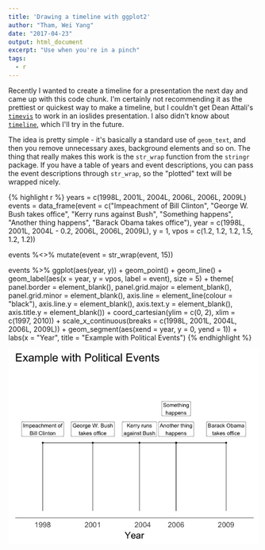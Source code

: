 ```yaml
---
title: 'Drawing a timeline with ggplot2'
author: "Tham, Wei Yang"
date: "2017-04-23"
output: html_document
excerpt: "Use when you're in a pinch"
tags:
  - r
---
```




Recently I wanted to create a timeline for a presentation the next day and came up with this code chunk. I'm certainly not recommending it as the prettiest or quickest way to make a timeline, but I couldn't get Dean Attali's [`timevis`](https://daattali.com/shiny/timevis-demo/) to work in an ioslides presentation. I also didn't know about [`timeline`](http://jason.bryer.org/timeline/), which I'll try in the future. 

The idea is pretty simple - it's basically a standard use of `geom_text`, and then you remove unnecessary axes, background elements and so on.  The thing that really makes this work is the `str_wrap` function from the `stringr` package. If you have a table of years and event descriptions, you can pass the event descriptions through `str_wrap`, so the "plotted" text will be wrapped nicely. 


{% highlight r %}
years = c(1998L, 2001L, 2004L, 2006L, 2006L, 2009L)
events = data_frame(event = c("Impeachment of Bill Clinton", 
                     "George W. Bush takes office", 
                     "Kerry runs against Bush", 
                     "Something happens", 
                     "Another thing happens", 
                     "Barack Obama takes office"), 
           year = c(1998L, 2001L, 2004L - 0.2, 2006L, 2006L, 2009L), 
           y = 1, 
           vpos = c(1.2, 1.2, 1.2, 1.5, 1.2, 1.2))

events %<>% mutate(event = str_wrap(event, 15))

events %>% 
  ggplot(aes(year, y)) + geom_point() + 
  geom_line() + geom_label(aes(x = year, y = vpos, label = event), size = 5) + 
  theme(
    panel.border = element_blank(), panel.grid.major = element_blank(),
    panel.grid.minor = element_blank(), axis.line = element_line(colour = "black"), 
    axis.line.y = element_blank(), axis.text.y = element_blank(), axis.title.y = element_blank()) +
  coord_cartesian(ylim = c(0, 2), xlim = c(1997, 2010)) + 
  scale_x_continuous(breaks = c(1998L, 2001L, 2004L, 2006L, 2009L)) + 
  geom_segment(aes(xend = year, y = 0, yend = 1)) + 
  labs(x = "Year", title = "Example with Political Events")
{% endhighlight %}

<img src="/figs/2017-04-23-timeline_quick/unnamed-chunk-2-1.png" title="center" alt="center" style="display: block; margin: auto;" />


